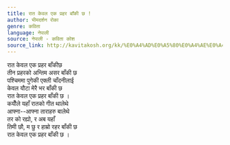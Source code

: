 ```yaml
---
title: रात केवल एक प्रहर बाँकी छ !
author: भीमदर्शन रोका
genre: कविता
language: नेपाली
source: नेपाली - कविता कोश
source_link: http://kavitakosh.org/kk/%E0%A4%AD%E0%A5%80%E0%A4%AE%E0%A4%A6%E0%A4%B0%E0%A5%8D%E0%A4%B6%E0%A4%A8_%E0%A4%B0%E0%A5%8B%E0%A4%95%E0%A4%BE
---
```


रात केवल एक प्रहर बाँकीछ  
तीन प्रहरको अन्तिम असर बाँकी छ  
पश्चिममा पुगेकी एक्ली चाँदनीलाई  
केवल यौटा मेरै भर बाँकी छ  
रात केवल एक प्रहर बाँकी छ ।  
कयौँले यहाँ रातको गीत थालेथे  
आफ्ना--आफ्ना ताराहरु बालेथे  
तर को रह्यो, र अब यहाँ  
तिमी छौ, म छु र हाम्रो रहर बाँकी छ  
रात केवल एक प्रहर बाँकी छ ।
